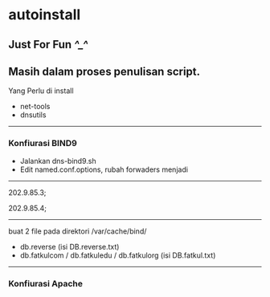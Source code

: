 # autoinstall
Just For Fun *^_^*
---
Masih dalam proses penulisan script.
---
Yang Perlu di install
- net-tools
- dnsutils

---
### Konfiurasi BIND9
- Jalankan dns-bind9.sh
- Edit named.conf.options, rubah forwaders menjadi

---

202.9.85.3;

202.9.85.4;

---

buat 2 file pada direktori /var/cache/bind/

- db.reverse (isi DB.reverse.txt)
- db.fatkulcom / db.fatkuledu / db.fatkulorg (isi DB.fatkul.txt)


---
### Konfiurasi Apache
